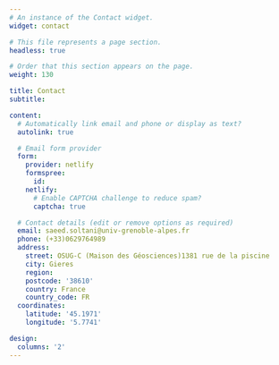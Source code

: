 ```yaml
---
# An instance of the Contact widget.
widget: contact

# This file represents a page section.
headless: true

# Order that this section appears on the page.
weight: 130

title: Contact
subtitle:

content:
  # Automatically link email and phone or display as text?
  autolink: true

  # Email form provider
  form:
    provider: netlify
    formspree:
      id:
    netlify:
      # Enable CAPTCHA challenge to reduce spam?
      captcha: true

  # Contact details (edit or remove options as required)
  email: saeed.soltani@univ-grenoble-alpes.fr
  phone: (+33)0629764989
  address:
    street: OSUG-C (Maison des Géosciences)1381 rue de la piscine
    city: Gieres
    region:
    postcode: '38610'
    country: France
    country_code: FR
  coordinates:
    latitude: '45.1971'
    longitude: '5.7741'

design:
  columns: '2'
---
```

